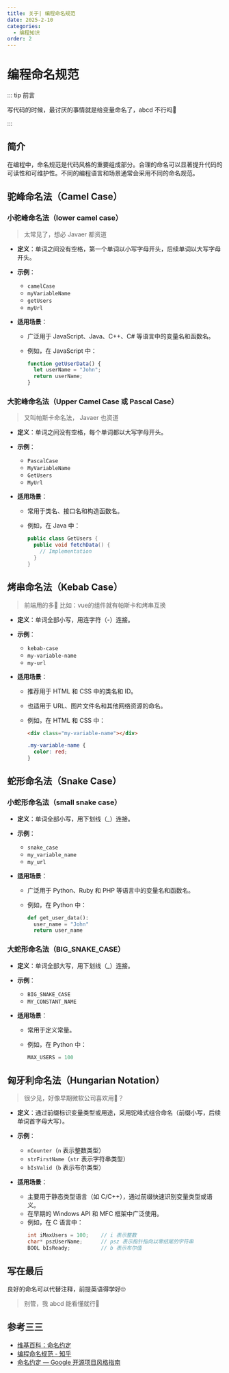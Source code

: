 ```yaml
---
title: 关于| 编程命名规范
date: 2025-2-10
categories:
  - 编程知识
order: 2
---
```


# 编程命名规范

::: tip 前言

写代码的时候，最讨厌的事情就是给变量命名了，abcd 不行吗🤔

:::

## 简介

在编程中，命名规范是代码风格的重要组成部分。合理的命名可以显著提升代码的可读性和可维护性。不同的编程语言和场景通常会采用不同的命名规范。

## 驼峰命名法（Camel Case）

### 小驼峰命名法（lower camel case）

> 太常见了，想必 Javaer 都资道

- **定义**：单词之间没有空格，第一个单词以小写字母开头，后续单词以大写字母开头。

- **示例**：

  - `camelCase`
  - `myVariableName`
  - `getUsers`
  - `myUrl`

- **适用场景**：

  - 广泛用于 JavaScript、Java、C++、C# 等语言中的变量名和函数名。

  - 例如，在 JavaScript 中：

    ```javascript
    function getUserData() {
      let userName = "John";
      return userName;
    }
    ```

### 大驼峰命名法（Upper Camel Case 或 Pascal Case）

> 又叫帕斯卡命名法， Javaer 也资道

- **定义**：单词之间没有空格，每个单词都以大写字母开头。

- **示例**：

  - `PascalCase`
  - `MyVariableName`
  - `GetUsers`
  - `MyUrl`

- **适用场景**：

  - 常用于类名、接口名和构造函数名。

  - 例如，在 Java 中：

    ```java
    public class GetUsers {
      public void fetchData() {
        // Implementation
      }
    }
    ```

## 烤串命名法（Kebab Case）

> 前端用的多🤨
> 比如：vue的组件就有帕斯卡和烤串互换

- **定义**：单词全部小写，用连字符（-）连接。

- **示例**：

  - `kebab-case`
  - `my-variable-name`
  - `my-url`

- **适用场景**：

  - 推荐用于 HTML 和 CSS 中的类名和 ID。

  - 也适用于 URL、图片文件名和其他网络资源的命名。

  - 例如，在 HTML 和 CSS 中：
  
    ```html
    <div class="my-variable-name"></div>
    ```
    
    ```css
    .my-variable-name {
      color: red;
    }
    ```

## 蛇形命名法（Snake Case）

### 小蛇形命名法（small snake case）

- **定义**：单词全部小写，用下划线（_）连接。

- **示例**：

  - `snake_case`
  - `my_variable_name`
  - `my_url`

- **适用场景**：

  - 广泛用于 Python、Ruby 和 PHP 等语言中的变量名和函数名。

  - 例如，在 Python 中：

    ```python
    def get_user_data():
      user_name = "John"
      return user_name
    ```

### 大蛇形命名法（BIG_SNAKE_CASE）

- **定义**：单词全部大写，用下划线（_）连接。

- **示例**：

  - `BIG_SNAKE_CASE`
  - `MY_CONSTANT_NAME`

- **适用场景**：

  - 常用于定义常量。

  - 例如，在 Python 中：

    ```python
    MAX_USERS = 100
    ```

## 匈牙利命名法（Hungarian Notation）

> 很少见，好像早期微软公司喜欢用🤔？

- **定义**：通过前缀标识变量类型或用途，采用驼峰式组合命名（前缀小写，后续单词首字母大写）。

- **示例**：
  - `nCounter`（`n` 表示整数类型）
  - `strFirstName`（`str` 表示字符串类型）
  - `bIsValid`（`b` 表示布尔类型）

- **适用场景**：
  - 主要用于静态类型语言（如 C/C++），通过前缀快速识别变量类型或语义。
  - 在早期的 Windows API 和 MFC 框架中广泛使用。
  - 例如，在 C 语言中：
    ```c
    int iMaxUsers = 100;    // i 表示整数
    char* pszUserName;      // psz 表示指针指向以零结尾的字符串
    BOOL bIsReady;          // b 表示布尔值
    ```

## 写在最后

良好的命名可以代替注释，前提英语得学好🙄

> 别管，我 abcd 能看懂就行🤪



## 参考三三

- [维基百科：命名约定](https://en.wikipedia.org/wiki/Naming_convention_(programming))
- [编程命名规范 - 知乎](https://zhuanlan.zhihu.com/p/89909623)
- [命名约定 — Google 开源项目风格指南](https://zh-google-styleguide.readthedocs.io/en/latest/google-cpp-styleguide/naming.html)

